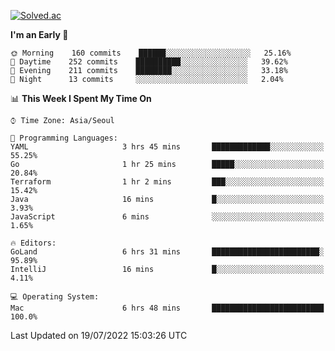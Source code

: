 [![Solved.ac](http://mazassumnida.wtf/api/v2/generate_badge?boj=kuckjwi)](https://solved.ac/kuckjwi)
<!--START_SECTION:waka-->
**I'm an Early 🐤** 

```text
🌞 Morning    160 commits    ██████░░░░░░░░░░░░░░░░░░░   25.16% 
🌆 Daytime    252 commits    ██████████░░░░░░░░░░░░░░░   39.62% 
🌃 Evening    211 commits    ████████░░░░░░░░░░░░░░░░░   33.18% 
🌙 Night      13 commits     ░░░░░░░░░░░░░░░░░░░░░░░░░   2.04%

```


📊 **This Week I Spent My Time On** 

```text
⌚︎ Time Zone: Asia/Seoul

💬 Programming Languages: 
YAML                     3 hrs 45 mins       █████████████░░░░░░░░░░░░   55.25% 
Go                       1 hr 25 mins        █████░░░░░░░░░░░░░░░░░░░░   20.84% 
Terraform                1 hr 2 mins         ███░░░░░░░░░░░░░░░░░░░░░░   15.42% 
Java                     16 mins             █░░░░░░░░░░░░░░░░░░░░░░░░   3.93% 
JavaScript               6 mins              ░░░░░░░░░░░░░░░░░░░░░░░░░   1.65%

🔥 Editors: 
GoLand                   6 hrs 31 mins       ████████████████████████░   95.89% 
IntelliJ                 16 mins             █░░░░░░░░░░░░░░░░░░░░░░░░   4.11%

💻 Operating System: 
Mac                      6 hrs 48 mins       █████████████████████████   100.0%

```


 Last Updated on 19/07/2022 15:03:26 UTC
<!--END_SECTION:waka-->
